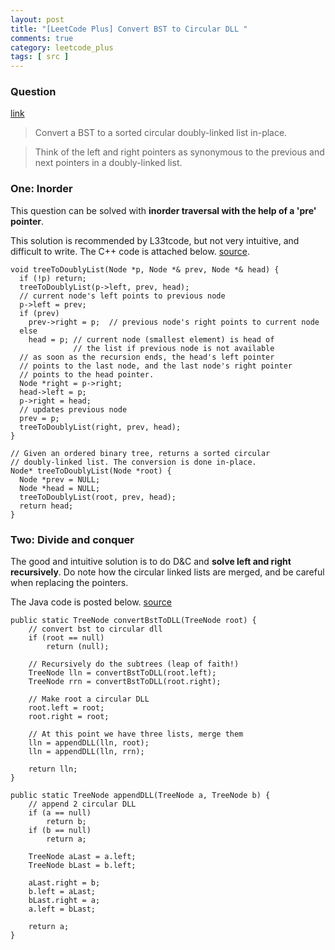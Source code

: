 ```yaml
---
layout: post
title: "[LeetCode Plus] Convert BST to Circular DLL "
comments: true
category: leetcode_plus
tags: [ src ]
---
```


### Question 

[link](http://leetcode.com/2010/11/convert-binary-search-tree-bst-to.html)

> Convert a BST to a sorted circular doubly-linked list in-place. 

> Think of the left and right pointers as synonymous to the previous and next pointers in a doubly-linked list.

### One: Inorder

This question can be solved with __inorder traversal with the help of a 'pre' pointer__. 

This solution is recommended by L33tcode, but not very intuitive, and difficult to write. The C++ code is attached below. [source](http://leetcode.com/2010/11/convert-binary-search-tree-bst-to.html). 

    void treeToDoublyList(Node *p, Node *& prev, Node *& head) {
      if (!p) return;
      treeToDoublyList(p->left, prev, head);
      // current node's left points to previous node
      p->left = prev;
      if (prev)
        prev->right = p;  // previous node's right points to current node
      else
        head = p; // current node (smallest element) is head of
                  // the list if previous node is not available
      // as soon as the recursion ends, the head's left pointer 
      // points to the last node, and the last node's right pointer
      // points to the head pointer.
      Node *right = p->right;
      head->left = p;
      p->right = head;
      // updates previous node
      prev = p;
      treeToDoublyList(right, prev, head);
    }

    // Given an ordered binary tree, returns a sorted circular
    // doubly-linked list. The conversion is done in-place.
    Node* treeToDoublyList(Node *root) {
      Node *prev = NULL;
      Node *head = NULL;
      treeToDoublyList(root, prev, head);
      return head;
    }

### Two: Divide and conquer

The good and intuitive solution is to do D&C and __solve left and right recursively__. Do note how the circular linked lists are merged, and be careful when replacing the pointers. 

The Java code is posted below. [source](http://cslibrary.stanford.edu/109/TreeListRecursion.html)

	public static TreeNode convertBstToDLL(TreeNode root) {
		// convert bst to circular dll 
		if (root == null)
			return (null);

		// Recursively do the subtrees (leap of faith!)
		TreeNode lln = convertBstToDLL(root.left);
		TreeNode rrn = convertBstToDLL(root.right);

		// Make root a circular DLL
		root.left = root;
		root.right = root;

		// At this point we have three lists, merge them
		lln = appendDLL(lln, root);
		lln = appendDLL(lln, rrn);

		return lln;
	}

	public static TreeNode appendDLL(TreeNode a, TreeNode b) {
		// append 2 circular DLL
		if (a == null)
			return b;
		if (b == null)
			return a;

		TreeNode aLast = a.left;
		TreeNode bLast = b.left;

		aLast.right = b;
		b.left = aLast;
		bLast.right = a;
		a.left = bLast;

		return a;
	}
